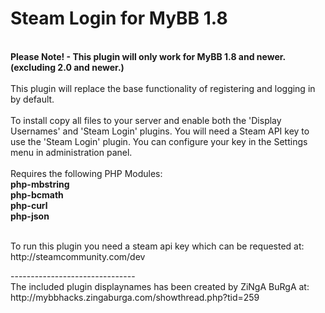 Steam Login for MyBB 1.8
===================
<br/>
<strong>Please Note! - This plugin will only work for MyBB 1.8 and newer. (excluding 2.0 and newer.)</strong><br/>
<br/>
This plugin will replace the base functionality of registering and logging in by default.<br/>
<br/>
To install copy all files to your server and enable both the 'Display Usernames' and 'Steam Login' plugins.
You will need a Steam API key to use the 'Steam Login' plugin. You can configure your key in the Settings menu in administration panel.<br/>
<br/>
Requires the following PHP Modules:<br/>
<strong>php-mbstring <br/>
php-bcmath<br/>
php-curl<br/>
php-json</strong><br/>
<br/>
<p>To run this plugin you need a steam api key which can be requested at:<br/>
http://steamcommunity.com/dev</p>
-------------------------------<br/>
The included plugin displaynames has been created by ZiNgA BuRgA at:<br/>
http://mybbhacks.zingaburga.com/showthread.php?tid=259
